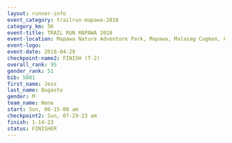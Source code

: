 ```yaml
---
layout: runner-info 
event_category: trailrun-mapawa-2018 
category_km: 5K 
event-title: TRAIL RUN MAPAWA 2018 
event-location: Mapawa Nature Adventure Park, Mapawa, Malasag Cugman, Cagayan de Oro Philippines 
event-logo: 
event-date: 2018-04-29 
checkpoint-name2: FINISH (T-2) 
overall_rank: 95
gender_rank: 51
bib: 5081
first_name: Jess
last_name: Bugasto
gender: M
team_name: None
start: Sun, 06-15-00 am
checkpoint2: Sun, 07-29-23 am
finish: 1-14-23
status: FINISHER
---
```

